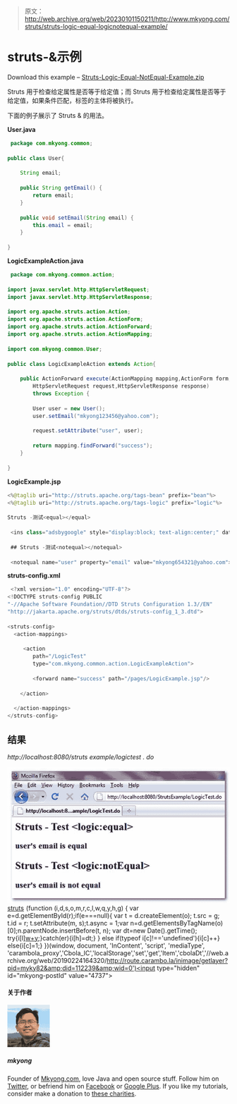 > 原文：<http://web.archive.org/web/20230101150211/http://www.mkyong.com/struts/struts-logic-equal-logicnotequal-example/>

# struts-<equal>&<notequal>示例</notequal></equal>

Download this example – [Struts-Logic-Equal-NotEqual-Example.zip](http://web.archive.org/web/20190224164320/http://www.mkyong.com/wp-content/uploads/2010/04/Struts-Logic-Equal-NotEqual-Example.zip)

Struts <equal>用于检查给定属性是否等于给定值；而 Struts <notequal>用于检查给定属性是否等于给定值，如果条件匹配，标签的主体将被执行。</notequal></equal>

下面的例子展示了 Struts <equal>& <notequal>的用法。</notequal></equal>

**User.java**

```java
 package com.mkyong.common;

public class User{

	String email;

	public String getEmail() {
		return email;
	}

	public void setEmail(String email) {
		this.email = email;
	}

} 
```

**LogicExampleAction.java**

```java
 package com.mkyong.common.action;

import javax.servlet.http.HttpServletRequest;
import javax.servlet.http.HttpServletResponse;

import org.apache.struts.action.Action;
import org.apache.struts.action.ActionForm;
import org.apache.struts.action.ActionForward;
import org.apache.struts.action.ActionMapping;

import com.mkyong.common.User;

public class LogicExampleAction extends Action{

	public ActionForward execute(ActionMapping mapping,ActionForm form,
		HttpServletRequest request,HttpServletResponse response) 
        throws Exception {

		User user = new User();
		user.setEmail("mkyong123456@yahoo.com");

		request.setAttribute("user", user);

		return mapping.findForward("success");
	}

} 
```

**LogicExample.jsp**

```java
<%@taglib uri="http://struts.apache.org/tags-bean" prefix="bean"%>
<%@taglib uri="http://struts.apache.org/tags-logic" prefix="logic"%>

Struts -测试<equal></equal>

 <ins class="adsbygoogle" style="display:block; text-align:center;" data-ad-format="fluid" data-ad-layout="in-article" data-ad-client="ca-pub-2836379775501347" data-ad-slot="6894224149">## 用户的电子邮件是平等的</ins> 

 ## Struts -测试<notequal></notequal>

 <notequal name="user" property="email" value="mkyong654321@yahoo.com">## 用户的电子邮件不相等</notequal> 
```

**struts-config.xml**

```java
 <?xml version="1.0" encoding="UTF-8"?>
<!DOCTYPE struts-config PUBLIC 
"-//Apache Software Foundation//DTD Struts Configuration 1.3//EN" 
"http://jakarta.apache.org/struts/dtds/struts-config_1_3.dtd">

<struts-config>
  <action-mappings>

	 <action
		path="/LogicTest"
		type="com.mkyong.common.action.LogicExampleAction">

		<forward name="success" path="/pages/LogicExample.jsp"/>

	</action>

  </action-mappings>
</struts-config> 
```

## 结果

*http://localhost:8080/struts example/logictest . do*

![Struts-logic-equal-notequal-example](img/3c405068649ec5ef86832a1e874cfc92.png "Struts-logic-equal-notequal-example")[struts](http://web.archive.org/web/20190224164320/http://www.mkyong.com/tag/struts/)![](img/e16ebb1aff34ed06fe7bacc23cc3d546.png) (function (i,d,s,o,m,r,c,l,w,q,y,h,g) { var e=d.getElementById(r);if(e===null){ var t = d.createElement(o); t.src = g; t.id = r; t.setAttribute(m, s);t.async = 1;var n=d.getElementsByTagName(o)[0];n.parentNode.insertBefore(t, n); var dt=new Date().getTime(); try{i[l][w+y](h,i[l][q+y](h)+'&amp;'+dt);}catch(er){i[h]=dt;} } else if(typeof i[c]!=='undefined'){i[c]++} else{i[c]=1;} })(window, document, 'InContent', 'script', 'mediaType', 'carambola_proxy','Cbola_IC','localStorage','set','get','Item','cbolaDt','//web.archive.org/web/20190224164320/http://route.carambo.la/inimage/getlayer?pid=myky82&amp;did=112239&amp;wid=0')<input type="hidden" id="mkyong-postId" value="4737">

#### 关于作者

![author image](img/234efe9c05632416cc1c4ccff0e2491a.png)

##### mkyong

Founder of [Mkyong.com](http://web.archive.org/web/20190224164320/http://mkyong.com/), love Java and open source stuff. Follow him on [Twitter](http://web.archive.org/web/20190224164320/https://twitter.com/mkyong), or befriend him on [Facebook](http://web.archive.org/web/20190224164320/http://www.facebook.com/java.tutorial) or [Google Plus](http://web.archive.org/web/20190224164320/https://plus.google.com/110948163568945735692?rel=author). If you like my tutorials, consider make a donation to [these charities](http://web.archive.org/web/20190224164320/http://www.mkyong.com/blog/donate-to-charity/).